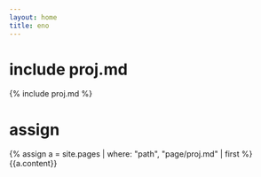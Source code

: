 ```yaml
---
layout: home
title: eno
---
```

# include proj.md
{% include proj.md %}

# assign
{% assign a = site.pages | where: "path", "page/proj.md" | first %}
{{a.content}}